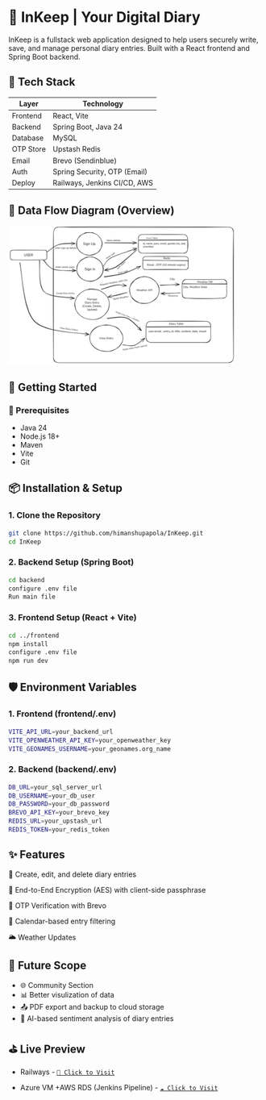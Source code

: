 # 📔 InKeep | Your Digital Diary

InKeep is a fullstack web application designed to help users securely write, save, and manage personal diary entries. Built with a React frontend and Spring Boot backend.

## 🧱 Tech Stack

| Layer     | Technology                   |
| --------- | ---------------------------- |
| Frontend  | React, Vite                  |
| Backend   | Spring Boot, Java 24         |
| Database  | MySQL                        |
| OTP Store | Upstash Redis                |
| Email     | Brevo (Sendinblue)           |
| Auth      | Spring Security, OTP (Email) |
| Deploy    | Railways, Jenkins CI/CD, AWS |

## 📸 Data Flow Diagram (Overview)

<img src="./DFD.jpg" alt="This is an alt text." title="This is a sample image." width="450"/>

## 🚀 Getting Started

### 🔧 Prerequisites

- Java 24
- Node.js 18+
- Maven
- Vite
- Git

## 📦 Installation & Setup

### 1. Clone the Repository

```bash
git clone https://github.com/himanshupapola/InKeep.git
cd InKeep
```

### 2. Backend Setup (Spring Boot)

```bash
cd backend
configure .env file
Run main file
```

### 3. Frontend Setup (React + Vite)

```bash
cd ../frontend
npm install
configure .env file
npm run dev
```

## 🛡️ Environment Variables

### 1. Frontend (frontend/.env)

```bash
VITE_API_URL=your_backend_url
VITE_OPENWEATHER_API_KEY=your_openweather_key
VITE_GEONAMES_USERNAME=your_geonames.org_name
```

### 2. Backend (backend/.env)

```bash
DB_URL=your_sql_server_url
DB_USERNAME=your_db_user
DB_PASSWORD=your_db_password
BREVO_API_KEY=your_brevo_key
REDIS_URL=your_upstash_url
REDIS_TOKEN=your_redis_token
```

## ✨ Features

📝 Create, edit, and delete diary entries

🔐 End-to-End Encryption (AES) with client-side passphrase

📧 OTP Verification with Brevo

📅 Calendar-based entry filtering

🌥️ Weather Updates

## 🔮 Future Scope

- 🌐 Community Section
- 📊 Better visulization of data
- 📤 PDF export and backup to cloud storage
- 🧠 AI-based sentiment analysis of diary entries

## ⛳️ Live Preview

- Railways - [`🚀 Click to Visit`][frontend-link]

[frontend-link]: https://inkeep-production.up.railway.app/

- Azure VM +AWS RDS (Jenkins Pipeline) - [`☁️ Click to Visit`][inkeep-link]

[inkeep-link]: https://inkeep.live/
